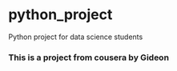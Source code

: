 # python_project
Python project for data science students 

### This is a project from cousera by Gideon
